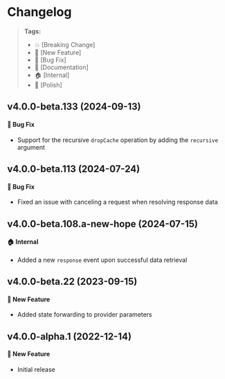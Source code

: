 Changelog
=========

> **Tags:**
> - :boom:       [Breaking Change]
> - :rocket:     [New Feature]
> - :bug:        [Bug Fix]
> - :memo:       [Documentation]
> - :house:      [Internal]
> - :nail_care:  [Polish]

## v4.0.0-beta.133 (2024-09-13)

#### :bug: Bug Fix

* Support for the recursive `dropCache` operation by adding the `recursive` argument

## v4.0.0-beta.113 (2024-07-24)

#### :bug: Bug Fix

* Fixed an issue with canceling a request when resolving response data

## v4.0.0-beta.108.a-new-hope (2024-07-15)

#### :house: Internal

* Added a new `response` event upon successful data retrieval

## v4.0.0-beta.22 (2023-09-15)

#### :rocket: New Feature

* Added state forwarding to provider parameters

## v4.0.0-alpha.1 (2022-12-14)

#### :rocket: New Feature

* Initial release

